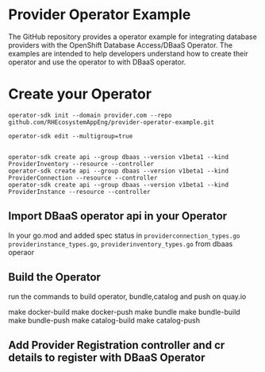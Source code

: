 # Provider Operator Example
The GitHub repository provides a operator example for integrating database providers with the OpenShift Database Access/DBaaS Operator. The examples are intended to help developers understand how to create their operator and use the operator to with DBaaS operator.

# Create your Operator 

``` 
operator-sdk init --domain provider.com --repo github.com/RHEcosystemAppEng/provider-operator-example.git

operator-sdk edit --multigroup=true


operator-sdk create api --group dbaas --version v1beta1 --kind ProviderInventory --resource --controller
operator-sdk create api --group dbaas --version v1beta1 --kind ProviderConnection --resource --controller
operator-sdk create api --group dbaas --version v1beta1 --kind ProviderInstance --resource --controller

```

## Import DBaaS operator api in your Operator

In your go.mod and added spec status in `providerconnection_types.go` 
`providerinstance_types.go`, `providerinventory_types.go` from dbaas operaor



## Build the Operator 

run the commands to build operator, bundle,catalog and push on quay.io

make docker-build
make docker-push
make bundle
make bundle-build
make bundle-push
make catalog-build
make catalog-push


## Add Provider Registration controller and cr details to register with DBaaS Operator

